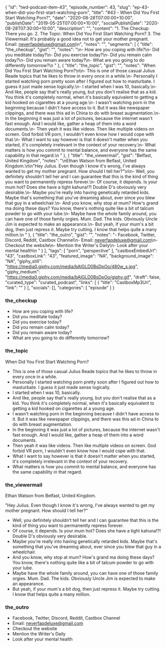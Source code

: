{
	"id": "twd-podcast-item-43",
	"episode_number": 43,
	"slug": "ep-43-when-did-you-first-start-watching-porn",
	"title": "#43 - When Did You First Start Watching Porn?",
	"date": "2020-08-28T07:00:00+10:00",
	"publishDate": "2019-05-25T07:00:00+10:00",
	"socialPublishDate": "2020-08-28T07:30:00+10:00",
	"description": "",
	"content": "1. The Checkup: There you go. 2. The Topic: When Did You First Start Watching Porn? 3. The Viewermail: It's probably a good idea not to get your mother pregnant. Email: neverfapdeluxe@gmail.com\n",
	"notes": "",
	"segments": [
		{
			"title": "the_checkup",
			"gist": "",
			"notes": "\n- How are you coping with life?\n- Did you meditate today?\n- Did you exercise today?\n- Did you remain calm today?\n- Did you remain aware today?\n- What are you going to do differently tomorrow?\n      "
		},
		{
			"title": "the_topic",
			"gist": "",
			"notes": "When Did You First Start Watching Porn?\n\n- This is one of those casual Julius Reade topics that he likes to throw in every once in a while.\n- Personally I started watching porn pretty soon after I figured out how to masturbate. I guess it just made sense logically.\n- I started when I was 10, basically.\n- And like, people say that's really young, but you don't realise that as a kid. You think it's completely normal, when it's basically equivalent to getting a kid hooked on cigarettes at a young age.\n- I wasn't watching porn in the beginning because I didn't have access to it. But it was like newspaper clippings, and there was this ad in China to do with breast augmentation.\n- In the beginning it was just a lot of pictures, because the internet wasn't fast enough. And I would like, gather a heap of them into a word documents.\n- Then yeah it was like videos. Then like multiple videos on screen. God forbid VR porn, I wouldn't even know how I would cope with that.\n- What I want to say however is that it doesn't matter when you started, it's completely irrelevant in the context of your recovery.\n- What matters is how you commit to mental balance, and everyone has the same capability in that regard.\n      "
		},
		{
			"title": "the_viewermail",
			"gist": "Belfast, United Kingdom",
			"notes": "\nEthan Watson from Belfast, United Kingdom.\n\n\"Hey Julius. Even though I know it's wrong, I've always wanted to get my mother pregnant. How should I tell her?\"\n\n- Well, you definitely shouldn't tell her and I can guarantee that this is the kind of thing you want to permanently repress forever.\n- Of course, it depends. Is your mum hot? Does she have a tight kahuna!?! Double D's obviously very desirable.\n- Maybe you're really into having genetically retarded kids. Maybe that's something that you've dreaming about, ever since you blew that guy in a wheelchair.\n- And you know, why stop at mum? How's grand ma doing these days? You know, there's nothing quite like a bit of talcum powder to go with your lube.\n- Maybe have the whole family around, you can have one of those family orgies. Mum. Dad. The kids. Obviously Uncle Jim is expected to make an appearance.\n- But yeah, if your mum's a bit dog, then just repress it. Maybe try cutting. I know that helps quite a many million.\n      "
		},
		{
			"title": "the_outro",
			"gist": "",
			"notes": "- Facebook, Twitter, Discord, Reddit, Castbox Channel\n- Email: neverfapdeluxe@gmail.com\n- Checkout the website\n- Mention the Writer's Daily\n- Look after your mental health\n      "
		}
	],
	"tags": [
		"porn",
		"perspective"
	],
	"castboxEmbedUrl": "43",
	"castboxLink": "43",
	"featured_image": "NA",
	"background_image": "NA",
	"giphy_still": "https://media0.giphy.com/media/bAlGLD0BsDpOo/480w_s.jpg",
	"giphy_medium": "https://media0.giphy.com/media/bAlGLD0BsDpOo/giphy.gif",
	"draft": false,
	"curated_type": "curated_podcast",
	"links": [
		{
			"title": "CastboxMp3Url",
			"link": ""
		}
	],
	"socials": [],
	"categories": [
		"episode"
	]
}

### the_checkup


- How are you coping with life?
- Did you meditate today?
- Did you exercise today?
- Did you remain calm today?
- Did you remain aware today?
- What are you going to do differently tomorrow?
      
### the_topic

When Did You First Start Watching Porn?

- This is one of those casual Julius Reade topics that he likes to throw in every once in a while.
- Personally I started watching porn pretty soon after I figured out how to masturbate. I guess it just made sense logically.
- I started when I was 10, basically.
- And like, people say that's really young, but you don't realise that as a kid. You think it's completely normal, when it's basically equivalent to getting a kid hooked on cigarettes at a young age.
- I wasn't watching porn in the beginning because I didn't have access to it. But it was like newspaper clippings, and there was this ad in China to do with breast augmentation.
- In the beginning it was just a lot of pictures, because the internet wasn't fast enough. And I would like, gather a heap of them into a word documents.
- Then yeah it was like videos. Then like multiple videos on screen. God forbid VR porn, I wouldn't even know how I would cope with that.
- What I want to say however is that it doesn't matter when you started, it's completely irrelevant in the context of your recovery.
- What matters is how you commit to mental balance, and everyone has the same capability in that regard.
      
### the_viewermail


Ethan Watson from Belfast, United Kingdom.

"Hey Julius. Even though I know it's wrong, I've always wanted to get my mother pregnant. How should I tell her?"

- Well, you definitely shouldn't tell her and I can guarantee that this is the kind of thing you want to permanently repress forever.
- Of course, it depends. Is your mum hot? Does she have a tight kahuna!?! Double D's obviously very desirable.
- Maybe you're really into having genetically retarded kids. Maybe that's something that you've dreaming about, ever since you blew that guy in a wheelchair.
- And you know, why stop at mum? How's grand ma doing these days? You know, there's nothing quite like a bit of talcum powder to go with your lube.
- Maybe have the whole family around, you can have one of those family orgies. Mum. Dad. The kids. Obviously Uncle Jim is expected to make an appearance.
- But yeah, if your mum's a bit dog, then just repress it. Maybe try cutting. I know that helps quite a many million.
      
### the_outro

- Facebook, Twitter, Discord, Reddit, Castbox Channel
- Email: neverfapdeluxe@gmail.com
- Checkout the website
- Mention the Writer's Daily
- Look after your mental health
      

